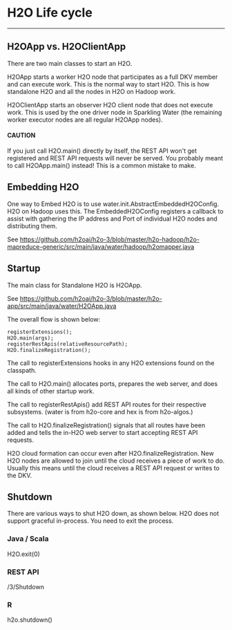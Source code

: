# H2O Life cycle

---

## H2OApp vs. H2OClientApp

There are two main classes to start an H2O.

H2OApp starts a worker H2O node that participates as a full DKV member and can execute work.  This is the normal way to start H2O.  This is how standalone H2O and all the nodes in H2O on Hadoop work.

H2OClientApp starts an observer H2O client node that does not execute work.  This is used by the one driver node in Sparkling Water (the remaining worker executor nodes are all regular H2OApp nodes).

#### CAUTION

If you just call H2O.main() directly by itself, the REST API won't get registered and REST API requests will never be served.  You probably meant to call H2OApp.main() instead!  This is a common mistake to make.

## Embedding H2O

One way to Embed H2O is to use water.init.AbstractEmbeddedH2OConfig.  H2O on Hadoop uses this.   The EmbeddedH2OConfig registers a callback to assist with gathering the IP address and Port of individual H2O nodes and distributing them.

See <https://github.com/h2oai/h2o-3/blob/master/h2o-hadoop/h2o-mapreduce-generic/src/main/java/water/hadoop/h2omapper.java>

## Startup

The main class for Standalone H2O is H2OApp.

See <https://github.com/h2oai/h2o-3/blob/master/h2o-app/src/main/java/water/H2OApp.java>

The overall flow is shown below:

```
registerExtensions();
H2O.main(args);
registerRestApis(relativeResourcePath);
H2O.finalizeRegistration();
```
The call to registerExtensions hooks in any H2O extensions found on the classpath.

The call to H2O.main() allocates ports, prepares the web server, and does all kinds of other startup work.

The call to registerRestApis() add REST API routes for their respective subsystems.  (water is from h2o-core and hex is from h2o-algos.)

The call to H2O.finalizeRegistration() signals that all routes have been added and tells the in-H2O web server to start accepting REST API requests.

H2O cloud formation can occur even after H2O.finalizeRegistration.  New H2O nodes are allowed to join until the cloud receives a piece of work to do.  Usually this means until the cloud receives a REST API request or writes to the DKV.

## Shutdown

There are various ways to shut H2O down, as shown below.  H2O does not support graceful in-process.  You need to exit the process.

### Java / Scala

H2O.exit(0)

### REST API

/3/Shutdown

### R

h2o.shutdown()
